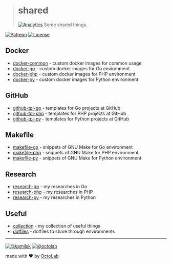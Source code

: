 > # shared
> [![Analytics](https://ga-beacon.appspot.com/UA-109817251-4/shared/master:readme?pixel)](https://github.com/kamilsk/shared)
> Some shared things.

[![Patreon](https://img.shields.io/badge/patreon-donate-orange.svg)](https://www.patreon.com/octolab)
[![License](https://img.shields.io/badge/license-MIT-blue.svg)](LICENSE)

## Docker

- [docker-common](../../tree/docker-common) - custom docker images for common usage
- [docker-go](../../tree/docker-go) - custom docker images for Go environment
- [docker-php](../../tree/docker-php) - custom docker images for PHP environment
- [docker-py](../../tree/docker-py) - custom docker images for Python environment

## GitHub

- [github-tpl-go](../../tree/github-tpl-go) - templates for Go projects at GitHub
- [github-tpl-php](../../tree/github-tpl-php) - templates for PHP projects at GitHub
- [github-tpl-py](../../tree/github-tpl-py) - templates for Python projects at GitHub

## Makefile

- [makefile-go](../../tree/makefile-go) - snippets of GNU Make for Go environment
- [makefile-php](../../tree/makefile-php) - snippets of GNU Make for PHP environment
- [makefile-py](../../tree/makefile-py) - snippets of GNU Make for Python environment

## Research

- [research-go](../../tree/research-go) - my researches in Go
- [research-php](../../tree/research-php) - my researches in PHP
- [research-py](../../tree/research-py) - my researches in Python

## Useful

- [collection](../../tree/collection) - my collection of useful things
- [dotfiles](../../tree/dotfiles) - dotfiles to share through environments

---

[![@kamilsk](https://img.shields.io/badge/author-%40kamilsk-blue.svg)](https://twitter.com/ikamilsk)
[![@octolab](https://img.shields.io/badge/sponsor-%40octolab-blue.svg)](https://twitter.com/octolab_inc)

made with ❤️ by [OctoLab](https://www.octolab.org/)
